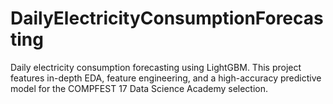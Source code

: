 # DailyElectricityConsumptionForecasting
Daily electricity consumption forecasting using LightGBM. This project features in-depth EDA, feature engineering, and a high-accuracy predictive model for the COMPFEST 17 Data Science Academy selection.
